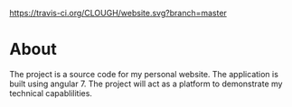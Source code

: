 https://travis-ci.org/CLOUGH/website.svg?branch=master
# About
The project is a source code for my personal website. The application is built using angular 7. The project will act as a platform to demonstrate my technical capablilities.
